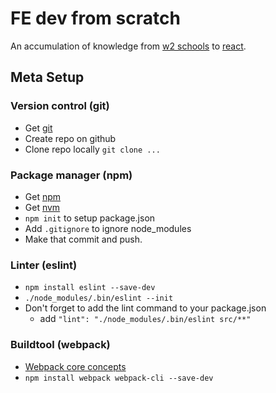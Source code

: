 # FE dev from scratch
An accumulation of knowledge from [w2 schools](https://www.w3schools.com/) to [react](https://reactjs.org/).

## Meta Setup
### Version control (git)
- Get [git](https://git-scm.com/downloads)
- Create repo on github
- Clone repo locally `git clone ...`

### Package manager (npm)
- Get [npm](https://www.npmjs.com/get-npm)
- Get [nvm](https://github.com/creationix/nvm)
- `npm init` to setup package.json
- Add `.gitignore` to ignore node_modules
- Make that commit and push.

### Linter (eslint)
- `npm install eslint --save-dev`
- `./node_modules/.bin/eslint --init`
- Don't forget to add the lint command to your package.json
    - add `"lint": "./node_modules/.bin/eslint src/**"`

### Buildtool (webpack)
- [Webpack core concepts](https://webpack.js.org/concepts/)
- `npm install webpack webpack-cli --save-dev`